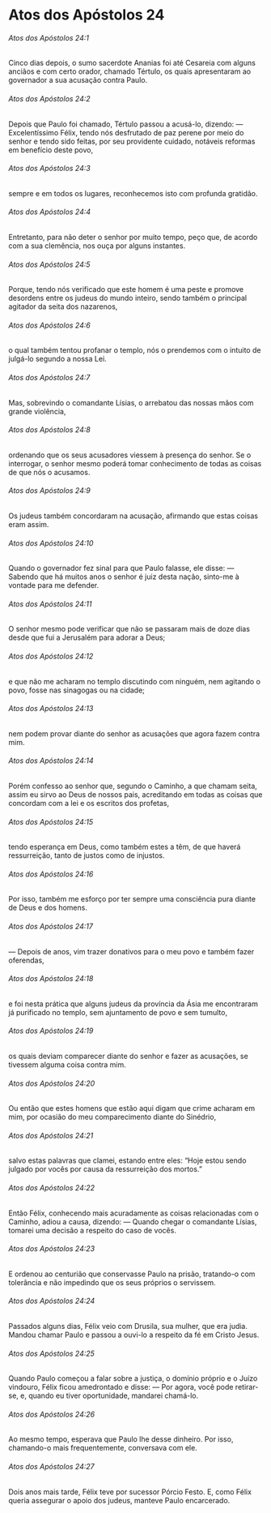 # Atos dos Apóstolos 24

###### Atos dos Apóstolos 24:1

Cinco dias depois, o sumo sacerdote Ananias foi até Cesareia com alguns anciãos e com certo orador, chamado Tértulo, os quais apresentaram ao governador a sua acusação contra Paulo.

###### Atos dos Apóstolos 24:2

Depois que Paulo foi chamado, Tértulo passou a acusá-lo, dizendo: — Excelentíssimo Félix, tendo nós desfrutado de paz perene por meio do senhor e tendo sido feitas, por seu providente cuidado, notáveis reformas em benefício deste povo,

###### Atos dos Apóstolos 24:3

sempre e em todos os lugares, reconhecemos isto com profunda gratidão.

###### Atos dos Apóstolos 24:4

Entretanto, para não deter o senhor por muito tempo, peço que, de acordo com a sua clemência, nos ouça por alguns instantes.

###### Atos dos Apóstolos 24:5

Porque, tendo nós verificado que este homem é uma peste e promove desordens entre os judeus do mundo inteiro, sendo também o principal agitador da seita dos nazarenos,

###### Atos dos Apóstolos 24:6

o qual também tentou profanar o templo, nós o prendemos com o intuito de julgá-lo segundo a nossa Lei.

###### Atos dos Apóstolos 24:7

Mas, sobrevindo o comandante Lísias, o arrebatou das nossas mãos com grande violência,

###### Atos dos Apóstolos 24:8

ordenando que os seus acusadores viessem à presença do senhor. Se o interrogar, o senhor mesmo poderá tomar conhecimento de todas as coisas de que nós o acusamos.

###### Atos dos Apóstolos 24:9

Os judeus também concordaram na acusação, afirmando que estas coisas eram assim.

###### Atos dos Apóstolos 24:10

Quando o governador fez sinal para que Paulo falasse, ele disse: — Sabendo que há muitos anos o senhor é juiz desta nação, sinto-me à vontade para me defender.

###### Atos dos Apóstolos 24:11

O senhor mesmo pode verificar que não se passaram mais de doze dias desde que fui a Jerusalém para adorar a Deus;

###### Atos dos Apóstolos 24:12

e que não me acharam no templo discutindo com ninguém, nem agitando o povo, fosse nas sinagogas ou na cidade;

###### Atos dos Apóstolos 24:13

nem podem provar diante do senhor as acusações que agora fazem contra mim.

###### Atos dos Apóstolos 24:14

Porém confesso ao senhor que, segundo o Caminho, a que chamam seita, assim eu sirvo ao Deus de nossos pais, acreditando em todas as coisas que concordam com a lei e os escritos dos profetas,

###### Atos dos Apóstolos 24:15

tendo esperança em Deus, como também estes a têm, de que haverá ressurreição, tanto de justos como de injustos.

###### Atos dos Apóstolos 24:16

Por isso, também me esforço por ter sempre uma consciência pura diante de Deus e dos homens.

###### Atos dos Apóstolos 24:17

— Depois de anos, vim trazer donativos para o meu povo e também fazer oferendas,

###### Atos dos Apóstolos 24:18

e foi nesta prática que alguns judeus da província da Ásia me encontraram já purificado no templo, sem ajuntamento de povo e sem tumulto,

###### Atos dos Apóstolos 24:19

os quais deviam comparecer diante do senhor e fazer as acusações, se tivessem alguma coisa contra mim.

###### Atos dos Apóstolos 24:20

Ou então que estes homens que estão aqui digam que crime acharam em mim, por ocasião do meu comparecimento diante do Sinédrio,

###### Atos dos Apóstolos 24:21

salvo estas palavras que clamei, estando entre eles: “Hoje estou sendo julgado por vocês por causa da ressurreição dos mortos.”

###### Atos dos Apóstolos 24:22

Então Félix, conhecendo mais acuradamente as coisas relacionadas com o Caminho, adiou a causa, dizendo: — Quando chegar o comandante Lísias, tomarei uma decisão a respeito do caso de vocês.

###### Atos dos Apóstolos 24:23

E ordenou ao centurião que conservasse Paulo na prisão, tratando-o com tolerância e não impedindo que os seus próprios o servissem.

###### Atos dos Apóstolos 24:24

Passados alguns dias, Félix veio com Drusila, sua mulher, que era judia. Mandou chamar Paulo e passou a ouvi-lo a respeito da fé em Cristo Jesus.

###### Atos dos Apóstolos 24:25

Quando Paulo começou a falar sobre a justiça, o domínio próprio e o Juízo vindouro, Félix ficou amedrontado e disse: — Por agora, você pode retirar-se, e, quando eu tiver oportunidade, mandarei chamá-lo.

###### Atos dos Apóstolos 24:26

Ao mesmo tempo, esperava que Paulo lhe desse dinheiro. Por isso, chamando-o mais frequentemente, conversava com ele.

###### Atos dos Apóstolos 24:27

Dois anos mais tarde, Félix teve por sucessor Pórcio Festo. E, como Félix queria assegurar o apoio dos judeus, manteve Paulo encarcerado.


